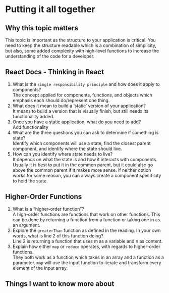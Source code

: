 # Putting it all together

## Why this topic matters

This topic is important as the structure to your application is critical. You need to keep the structure readable which is a combination of simplicity, but also, some added complexity with high-level functions to increase the understanding of the code for a developer.

## React Docs - Thinking in React

1. What is the `single responsibility principle` and how does it apply to components?<br>
The concept applied for components, functions, and objects which emphasis each should do/represent one thing.
2. What does it mean to build a ‘static’ version of your application?<br>
It means to build a version that is visually finish, but still needs its functionality added.
3. Once you have a static application, what do you need to add?<br>
Add functionality
4. What are the three questions you can ask to determine if something is state?<br>
Identify which components will use a state, find the closest parent component, and identify where the state should live.
5. How can you identify where state needs to live?<br>
It depends on what the state is and how it interacts with components. Usually it is best to put it in the common parent, but it could also go above the common parent if it makes more sense. If neither option works for some reason, you can always create a component specificity to hold the state.

## Higher-Order Functions

1. What is a “higher-order function”?<br>
A high-order functions are functions that work on other functions. This can be done by returning a function from a function or taking one in as an argument.
2. Explore the `greaterThan` function as defined in the reading. In your own words, what is line 2 of this function doing?<br>
Line 2 is returning a function that uses m as a variable and n as content.
3. Explain how either `map` or `reduce` operates, with regards to higher-order functions.<br>
They both work as a function which takes in an array and a function as a parameter. `map` will use the input function to iterate and transform every element of the input array.

## Things I want to know more about
